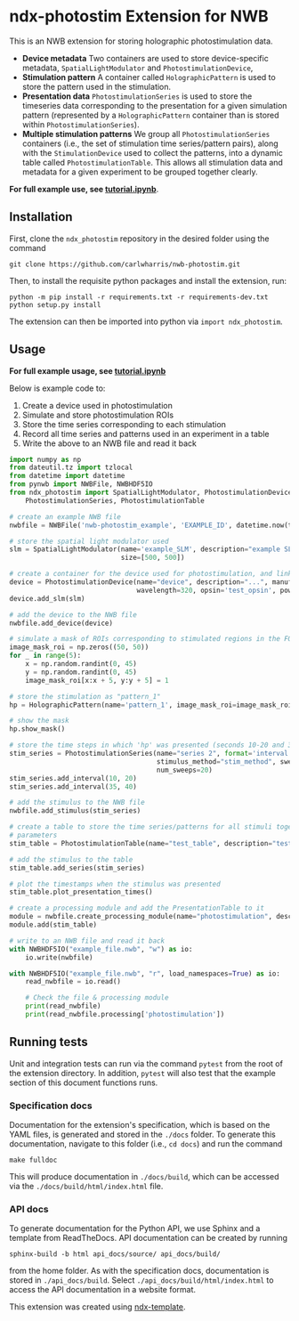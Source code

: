 # ndx-photostim Extension for NWB

This is an NWB extension for storing holographic photostimulation data.

* **Device metadata** Two containers are used to store device-specific metadata, `SpatialLightModulator` and `PhotostimulationDevice`,
* **Stimulation pattern** A container called `HolographicPattern` is used to store the pattern used in the stimulation.
* **Presentation data** `PhotostimulationSeries` is used to store the timeseries data corresponding to the presentation for a given simulation pattern
(represented by a `HolographicPattern` container than is stored within `PhotostimulationSeries`).
* **Multiple stimulation patterns** We group all `PhotostimulationSeries` containers (i.e., the set of stimulation time series/pattern pairs), along
with the `StimulationDevice` used to collect the patterns, into a dynamic table called `PhotostimulationTable`. This allows all
stimulation data and metadata for a given experiment to be grouped together clearly.

**For full example use, see [tutorial.ipynb](./tutorial.ipynb)**.

## Installation

First, clone the `ndx_photostim` repository in the desired folder using the command
```angular2svg
git clone https://github.com/carlwharris/nwb-photostim.git
```
Then, to install the requisite python packages and install the extension, run:
```angular2svg
python -m pip install -r requirements.txt -r requirements-dev.txt
python setup.py install
```
The extension can then be imported into python via `import ndx_photostim`.

## Usage

**For full example usage, see [tutorial.ipynb](./tutorial.ipynb)**

Below is example code to:
1. Create a device used in photostimulation
2. Simulate and store photostimulation ROIs
3. Store the time series corresponding to each stimulation
4. Record all time series and patterns used in an experiment in a table
5. Write the above to an NWB file and read it back


```python
import numpy as np
from dateutil.tz import tzlocal
from datetime import datetime
from pynwb import NWBFile, NWBHDF5IO
from ndx_photostim import SpatialLightModulator, PhotostimulationDevice, HolographicPattern, \
    PhotostimulationSeries, PhotostimulationTable

# create an example NWB file
nwbfile = NWBFile('nwb-photostim_example', 'EXAMPLE_ID', datetime.now(tzlocal()))

# store the spatial light modulator used
slm = SpatialLightModulator(name='example_SLM', description="example SLM", manufacturer="SLM manufacturer",
                            size=[500, 500])

# create a container for the device used for photostimulation, and link the SLM to it
device = PhotostimulationDevice(name="device", description="...", manufacturer="manufacturer", type="LED",
                                wavelength=320, opsin='test_opsin', power=10, peak_pulse_energy=20, pulse_rate=5)
device.add_slm(slm)

# add the device to the NWB file
nwbfile.add_device(device)

# simulate a mask of ROIs corresponding to stimulated regions in the FOV (5 ROIs on a 50x50 pixel image)
image_mask_roi = np.zeros((50, 50))
for _ in range(5):
    x = np.random.randint(0, 45)
    y = np.random.randint(0, 45)
    image_mask_roi[x:x + 5, y:y + 5] = 1

# store the stimulation as "pattern_1"
hp = HolographicPattern(name='pattern_1', image_mask_roi=image_mask_roi)

# show the mask
hp.show_mask()

# store the time steps in which 'hp' was presented (seconds 10-20 and 35-40)
stim_series = PhotostimulationSeries(name="series 2", format='interval', pattern=hp,
                                     stimulus_method="stim_method", sweep_pattern="...", time_per_sweep=10,
                                     num_sweeps=20)
stim_series.add_interval(10, 20)
stim_series.add_interval(35, 40)

# add the stimulus to the NWB file
nwbfile.add_stimulus(stim_series)

# create a table to store the time series/patterns for all stimuli together, along with experiment-specific
# parameters
stim_table = PhotostimulationTable(name="test_table", description="test_description", device=device)

# add the stimulus to the table
stim_table.add_series(stim_series)

# plot the timestamps when the stimulus was presented
stim_table.plot_presentation_times()

# create a processing module and add the PresentationTable to it
module = nwbfile.create_processing_module(name="photostimulation", description="example photostimulation table")
module.add(stim_table)

# write to an NWB file and read it back
with NWBHDF5IO("example_file.nwb", "w") as io:
    io.write(nwbfile)

with NWBHDF5IO("example_file.nwb", "r", load_namespaces=True) as io:
    read_nwbfile = io.read()

    # Check the file & processing module
    print(read_nwbfile)
    print(read_nwbfile.processing['photostimulation'])
```
## Running tests

Unit and integration tests can run via the command `pytest` from the root of the extension directory. In addition,
`pytest` will also test that the example section of this document functions runs.


### Specification docs

Documentation for the extension's specification, which is based on the YAML files, is generated and stored in
the `./docs` folder. To generate this documentation, navigate to this folder (i.e., `cd docs`) and run the command
```angular2svg
make fulldoc
```
This will produce documentation in `./docs/build`, which can be accessed via the 
`./docs/build/html/index.html` file.

### API docs

To generate documentation for the Python API, we use Sphinx and a template from ReadTheDocs. API documentation can
be created by running 
```angular2svg
sphinx-build -b html api_docs/source/ api_docs/build/
```
from the home folder. As with the specification docs, documentation is stored in `./api_docs/build`. Select 
`./api_docs/build/html/index.html` to access the API documentation in a website format.

This extension was created using [ndx-template](https://github.com/nwb-extensions/ndx-template).

